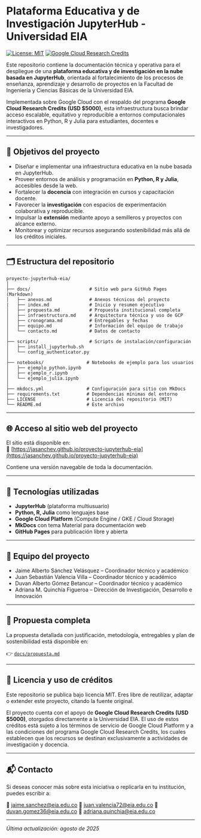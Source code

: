 # Plataforma Educativa y de Investigación JupyterHub - Universidad EIA

[![License: MIT](https://img.shields.io/badge/License-MIT-blue.svg)](LICENSE)
[![Google Cloud Research Credits](https://img.shields.io/badge/Google%20Cloud-Research%20Credits-orange)](https://cloud.google.com/edu/research)

Este repositorio contiene la documentación técnica y operativa para el despliegue de una 
**plataforma educativa y de investigación en la nube basada en JupyterHub**, orientada al 
fortalecimiento de los procesos de enseñanza, aprendizaje y desarrollo de proyectos en la 
Facultad de Ingeniería y Ciencias Básicas de la Universidad EIA.

Implementada sobre Google Cloud con el respaldo del programa 
**Google Cloud Research Credits (USD $5000)**, esta infraestructura busca brindar acceso 
escalable, equitativo y reproducible a entornos computacionales interactivos en Python, R y Julia 
para estudiantes, docentes e investigadores.

---

## 🚀 Objetivos del proyecto

- Diseñar e implementar una infraestructura educativa en la nube basada en JupyterHub.  
- Proveer entornos de análisis y programación en **Python, R y Julia**, accesibles desde la web.  
- Fortalecer la **docencia** con integración en cursos y capacitación docente.  
- Favorecer la **investigación** con espacios de experimentación colaborativa y reproducible.  
- Impulsar la **extensión** mediante apoyo a semilleros y proyectos con alcance externo.  
- Monitorear y optimizar recursos asegurando sostenibilidad más allá de los créditos iniciales.

---

## 🗂️ Estructura del repositorio

```text
proyecto-jupyterhub-eia/
│
├── docs/                      # Sitio web para GitHub Pages (Markdown)
│   ├── anexos.md              # Anexos técnicos del proyecto
|   ├── index.md               # Inicio y resumen ejecutivo
│   ├── propuesta.md           # Propuesta institucional completa
│   ├── infraestructura.md     # Arquitectura técnica y uso de GCP
│   ├── cronograma.md          # Entregables y fechas
│   ├── equipo.md              # Información del equipo de trabajo
│   └── contacto.md            # Datos de contacto
│
├── scripts/                   # Scripts de instalación/configuración
│   ├── install_jupyterhub.sh
│   └── config_authenticator.py
│
├── notebooks/                # Notebooks de ejemplo para los usuarios
│   ├── ejemplo_python.ipynb
│   ├── ejemplo_r.ipynb
│   └── ejemplo_julia.ipynb
│
├── mkdocs.yml                # Configuración para sitio con MkDocs
├── requirements.txt          # Dependencias mínimas del entorno
├── LICENSE                   # Licencia del repositorio (MIT)
└── README.md                 # Este archivo
```

---

## 🌐 Acceso al sitio web del proyecto

El sitio está disponible en:  
🔗 [https://jasanchev.github.io/proyecto-jupyterhub-eia](https://jasanchev.github.io/proyecto-jupyterhub-eia)

Contiene una versión navegable de toda la documentación.

---

## 📌 Tecnologías utilizadas

- **JupyterHub** (plataforma multiusuario)
- **Python, R, Julia** como lenguajes base
- **Google Cloud Platform** (Compute Engine / GKE / Cloud Storage)
- **MkDocs** con tema Material para documentación web
- **GitHub Pages** para publicación libre y abierta

---

## 👥 Equipo del proyecto

- Jaime Alberto Sánchez Velásquez – Coordinador técnico y académico
- Juan Sebastián Valencia Villa – Coordinador técnico y académico
- Duvan Alberto Gómez Betancur – Coordinador técnico y académico  
- Adriana M. Quinchía Figueroa – Dirección de Investigación, Desarrollo e Innovación

---

## 📂 Propuesta completa

La propuesta detallada con justificación, metodología, entregables y plan de sostenibilidad está disponible en:

👉 [`docs/propuesta.md`](./docs/propuesta.md)

---

## 🧠 Licencia y uso de créditos

Este repositorio se publica bajo licencia MIT. Eres libre de reutilizar, adaptar o extender este proyecto, citando la fuente original.

El proyecto cuenta con el apoyo de **Google Cloud Research Credits (USD $5000)**, otorgados directamente a la Universidad EIA. El uso de estos créditos está sujeto a los términos de servicio de Google Cloud Platform y a las condiciones del programa Google Cloud Research Credits, los cuales establecen que los recursos se destinan exclusivamente a actividades de investigación y docencia.

---

## 📬 Contacto

Si deseas conocer más sobre esta iniciativa o replicarla en tu institución, puedes escribir a:

📧 jaime.sanchez@eia.edu.co
📧 juan.valencia72@eia.edu.co
📧 duvan.gomez36@eia.edu.co
📧 adriana.quinchia@eia.edu.co

---


_Última actualización: agosto de 2025_